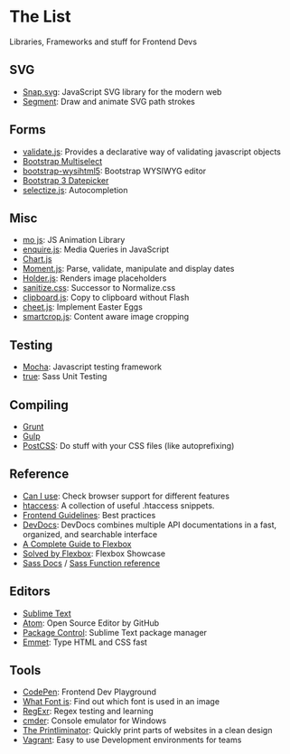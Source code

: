 # The List

Libraries, Frameworks and stuff for Frontend Devs

## SVG

- [Snap.svg](http://snapsvg.io/): JavaScript SVG library for the modern web
- [Segment](https://lmgonzalves.github.io/segment/): Draw and animate SVG path strokes

## Forms

- [validate.js](http://validatejs.org/): Provides a declarative way of validating javascript objects
- [Bootstrap Multiselect](http://davidstutz.github.io/bootstrap-multiselect/)
- [bootstrap-wysihtml5](http://jhollingworth.github.io/bootstrap-wysihtml5/): Bootstrap WYSIWYG editor
- [Bootstrap 3 Datepicker](http://eonasdan.github.io/bootstrap-datetimepicker/)
- [selectize.js](http://brianreavis.github.io/selectize.js/): Autocompletion

## Misc

- [mo js](http://mojs.io/): JS Animation Library
- [enquire.js](http://wicky.nillia.ms/enquire.js/): Media Queries in JavaScript
- [Chart.js](http://www.chartjs.org/)
- [Moment.js](http://momentjs.com/): Parse, validate, manipulate and display dates
- [Holder.js](http://holderjs.com/): Renders image placeholders
- [sanitize.css](https://10up.github.io/sanitize.css/): Successor to Normalize.css
- [clipboard.js](https://github.com/zenorocha/clipboard.js): Copy to clipboard without Flash
- [cheet.js](https://github.com/namuol/cheet.js): Implement Easter Eggs
- [smartcrop.js](https://github.com/jwagner/smartcrop.js): Content aware image cropping

## Testing

- [Mocha](https://mochajs.org/): Javascript testing framework
- [true](https://github.com/ericam/true): Sass Unit Testing

## Compiling

- [Grunt](http://gruntjs.com/)
- [Gulp](http://gulpjs.com/)
- [PostCSS](https://github.com/postcss/postcss): Do stuff with your CSS files (like autoprefixing)

## Reference

- [Can I use](http://caniuse.com/): Check browser support for different features
- [htaccess](https://github.com/phanan/htaccess): A collection of useful .htaccess snippets.
- [Frontend Guidelines](https://github.com/bendc/frontend-guidelines): Best practices
- [DevDocs](http://devdocs.io/): DevDocs combines multiple API documentations in a fast, organized, and searchable interface
- [A Complete Guide to Flexbox](https://css-tricks.com/snippets/css/a-guide-to-flexbox/)
- [Solved by Flexbox](https://philipwalton.github.io/solved-by-flexbox/): Flexbox Showcase
- [Sass Docs](http://sass-lang.com/documentation/file.SASS_REFERENCE.html) / [Sass Function reference](http://sass-lang.com/documentation/Sass/Script/Functions.html)

## Editors

- [Sublime Text](http://www.sublimetext.com/)
- [Atom](https://atom.io/): Open Source Editor by GitHub
- [Package Control](https://packagecontrol.io/): Sublime Text package manager
- [Emmet](http://emmet.io/): Type HTML and CSS fast

## Tools

- [CodePen](http://codepen.io/): Frontend Dev Playground
- [What Font is](http://www.whatfontis.com/): Find out which font is used in an image
- [RegExr](http://www.regexr.com/): Regex testing and learning
- [cmder](http://cmder.net/): Console emulator for Windows
- [The Printliminator](https://github.com/CSS-Tricks/The-Printliminator): Quickly print parts of websites in a clean design
- [Vagrant](https://www.vagrantup.com/): Easy to use Development environments for teams
